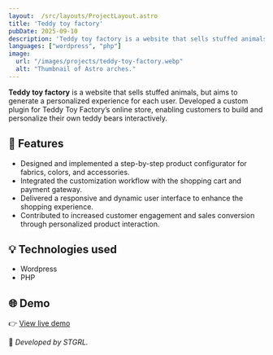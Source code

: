 ```yaml
---
layout:  /src/layouts/ProjectLayout.astro
title: 'Teddy toy factory'
pubDate: 2025-09-10
description: 'Teddy toy factory is a website that sells stuffed animals, but aims to generate a personalized experience for each user.'
languages: ["wordpress", "php"]
image:
  url: "/images/projects/teddy-toy-factory.webp"
  alt: "Thumbnail of Astro arches."
--- 
```


**Teddy toy factory** is a website that sells stuffed animals, but aims to generate a personalized experience for each user.
Developed a custom plugin for Teddy Toy Factory’s online store, enabling customers to build and personalize their own teddy bears interactively.

## 🧩 Features

- Designed and implemented a step-by-step product configurator for fabrics, colors, and accessories.
- Integrated the customization workflow with the shopping cart and payment gateway.
- Delivered a responsive and dynamic user interface to enhance the shopping experience.
- Contributed to increased customer engagement and sales conversion through personalized product interaction.

## 💡 Technologies used

- Wordpress
- PHP

## 🌐 Demo

👉 [View live demo](https://teddytoyfactory.com/constructor-teddy-toy-factory/) 


🚀 *Developed by STGRL.*
